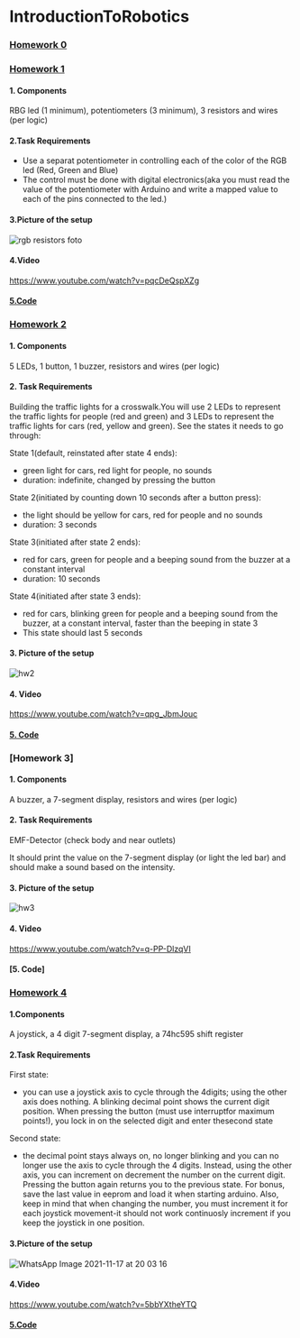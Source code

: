# IntroductionToRobotics
### [Homework 0](https://github.com/marianeacsu/IntroductionToRobotics/tree/main/Lab1)

### [Homework 1](https://github.com/marianeacsu/IntroductionToRobotics/tree/main/hw2)

#### 1. Components

RBG led (1 minimum), potentiometers (3 minimum), 3 resistors and wires (per logic)

#### 2.Task Requirements

- Use a separat potentiometer in controlling each of the color of the RGB led (Red, Green and Blue)
- The control must be done with digital electronics(aka you must read the value of the potentiometer with Arduino
 and write a mapped value to each of the pins connected to the led.)

#### 3.Picture of the setup

![rgb resistors foto](https://user-images.githubusercontent.com/58784210/139128684-a29bb2c6-57e0-4284-a07e-b6df601194fd.jpeg)

#### 4.Video 

https://www.youtube.com/watch?v=pqcDeQspXZg


#### [5.Code](https://github.com/marianeacsu/IntroductionToRobotics/blob/main/hw2/try.ino)

### [Homework 2](https://github.com/marianeacsu/IntroductionToRobotics/tree/main/Crosswalk%20simulator:%20traffi)

#### 1. Components

 5 LEDs, 1 button, 1 buzzer, resistors and wires (per logic)
 
#### 2. Task Requirements

Building the traffic lights for a crosswalk.You will use 2 LEDs to represent the traffic lights for people (red and green) and 3 LEDs to represent the traffic lights for cars (red, yellow and green). See the states it needs to go through: 

State 1(default, reinstated after state 4 ends): 
- green light for cars, red  light for people, no sounds   
- duration: indefinite, changed by pressing the button

State 2(initiated by counting down 10 seconds after a button press):
- the light should be yellow for cars, red for people and no sounds
- duration: 3 seconds

State 3(initiated after state 2 ends): 
- red for cars, green for people and a beeping sound from the buzzer at a constant interval  
- duration: 10 seconds

State 4(initiated after state 3 ends):
- red for cars, blinking green for people and a beeping sound from the buzzer, at a constant interval, faster than the beeping in state 3  
- This state should last 5 seconds

#### 3. Picture of the setup

![hw2](https://user-images.githubusercontent.com/58784210/143010832-551d45e0-bd72-42ae-9e66-19d622f3793a.jpeg)

#### 4. Video

https://www.youtube.com/watch?v=qpg_JbmJouc

#### [5. Code](https://github.com/marianeacsu/IntroductionToRobotics/blob/main/Crosswalk%20simulator:%20traffi/hw2.ino)


### [Homework 3]

#### 1. Components

A buzzer, a 7-segment display, resistors and wires (per logic)

#### 2. Task Requirements

EMF-Detector (check body and near outlets)

It should print the value on the 7-segment display (or light the led bar) and should make a sound based on the intensity.

#### 3. Picture of the setup

![hw3](https://user-images.githubusercontent.com/58784210/143326358-e9bf0232-dd7d-40a5-a668-22e786a9d23a.jpg)

#### 4. Video

https://www.youtube.com/watch?v=q-PP-DlzqVI

#### [5. Code]


### [Homework 4](https://github.com/marianeacsu/IntroductionToRobotics/tree/main/hw4)

#### 1.Components

A joystick, a 4 digit 7-segment display, a 74hc595 shift register

#### 2.Task Requirements

First state:
- you can use a joystick axis to cycle through the 4digits; using the other axis does nothing. A blinking decimal point shows the current digit position. When pressing the button (must use interruptfor maximum points!), you lock in on the selected digit and enter thesecond state

Second state:
- the decimal point stays always on, no longer blinking and you can no longer use the axis to cycle through the 4 digits. Instead, using the other axis, you can increment on decrement the number on the current digit. Pressing the button again returns you to the previous state. For bonus, save the last value in eeprom and load it when starting arduino. Also, keep in mind that when changing the number, you must increment it for each joystick movement-it should not work continuosly increment if you keep the joystick in one position.

#### 3.Picture of the setup

![WhatsApp Image 2021-11-17 at 20 03 16](https://user-images.githubusercontent.com/58784210/142263466-168764a2-6da4-4789-b06e-9eff903f62a7.jpeg)

#### 4.Video

https://www.youtube.com/watch?v=5bbYXtheYTQ

#### [5.Code](https://github.com/marianeacsu/IntroductionToRobotics/blob/main/hw4/hw4.ino)


